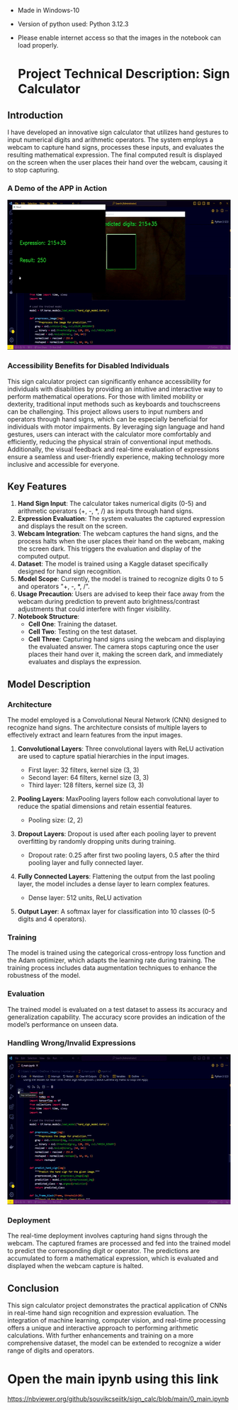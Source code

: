 * Made in Windows-10
* Version of python used: Python 3.12.3
* Please enable internet access so that the images in the notebook can load properly.

  # Project Technical Description: Sign Calculator

## Introduction
I have developed an innovative sign calculator that utilizes hand gestures to input numerical digits and arithmetic operators. The system employs a webcam to capture hand signs, processes these inputs, and evaluates the resulting mathematical expression. The final computed result is displayed on the screen when the user places their hand over the webcam, causing it to stop capturing.

### A Demo of the APP in Action  

<img src="https://raw.githubusercontent.com/souvikcseiitk/sign_calc/main/extras/demo.gif" alt="Animation" width="600" height="338" />


### Accessibility Benefits for Disabled Individuals
This sign calculator project can significantly enhance accessibility for individuals with disabilities by providing an intuitive and interactive way to perform mathematical operations. For those with limited mobility or dexterity, traditional input methods such as keyboards and touchscreens can be challenging. This project allows users to input numbers and operators through hand signs, which can be especially beneficial for individuals with motor impairments. By leveraging sign language and hand gestures, users can interact with the calculator more comfortably and efficiently, reducing the physical strain of conventional input methods. Additionally, the visual feedback and real-time evaluation of expressions ensure a seamless and user-friendly experience, making technology more inclusive and accessible for everyone.

## Key Features
1. **Hand Sign Input**: The calculator takes numerical digits (0-5) and arithmetic operators (+, -, *, /) as inputs through hand signs.
2. **Expression Evaluation**: The system evaluates the captured expression and displays the result on the screen.
3. **Webcam Integration**: The webcam captures the hand signs, and the process halts when the user places their hand on the webcam, making the screen dark. This triggers the evaluation and display of the computed output.
4. **Dataset**: The model is trained using a Kaggle dataset specifically designed for hand sign recognition.
5. **Model Scope**: Currently, the model is trained to recognize digits 0 to 5 and operators "+, -, *, /".
6. **Usage Precaution**: Users are advised to keep their face away from the webcam during prediction to prevent auto brightness/contrast adjustments that could interfere with finger visibility.
7. **Notebook Structure**: 
   - **Cell One**: Training the dataset.
   - **Cell Two**: Testing on the test dataset.
   - **Cell Three**: Capturing hand signs using the webcam and displaying the evaluated answer. The camera stops capturing once the user places their hand over it, making the screen dark, and immediately evaluates and displays the expression.

## Model Description
### Architecture
The model employed is a Convolutional Neural Network (CNN) designed to recognize hand signs. The architecture consists of multiple layers to effectively extract and learn features from the input images.

1. **Convolutional Layers**: Three convolutional layers with ReLU activation are used to capture spatial hierarchies in the input images.
   - First layer: 32 filters, kernel size (3, 3)
   - Second layer: 64 filters, kernel size (3, 3)
   - Third layer: 128 filters, kernel size (3, 3)
   
2. **Pooling Layers**: MaxPooling layers follow each convolutional layer to reduce the spatial dimensions and retain essential features.
   - Pooling size: (2, 2)
   
3. **Dropout Layers**: Dropout is used after each pooling layer to prevent overfitting by randomly dropping units during training.
   - Dropout rate: 0.25 after first two pooling layers, 0.5 after the third pooling layer and fully connected layer.
   
4. **Fully Connected Layers**: Flattening the output from the last pooling layer, the model includes a dense layer to learn complex features.
   - Dense layer: 512 units, ReLU activation
   
5. **Output Layer**: A softmax layer for classification into 10 classes (0-5 digits and 4 operators).

### Training
The model is trained using the categorical cross-entropy loss function and the Adam optimizer, which adapts the learning rate during training. The training process includes data augmentation techniques to enhance the robustness of the model.

### Evaluation
The trained model is evaluated on a test dataset to assess its accuracy and generalization capability. The accuracy score provides an indication of the model’s performance on unseen data.

### Handling Wrong/Invalid Expressions   
<img src= "https://raw.githubusercontent.com/souvikcseiitk/sign_calc/main/extras/demo_fail.gif" alt="Animation" width="600" height="338" />

### Deployment
The real-time deployment involves capturing hand signs through the webcam. The captured frames are processed and fed into the trained model to predict the corresponding digit or operator. The predictions are accumulated to form a mathematical expression, which is evaluated and displayed when the webcam capture is halted.


## Conclusion
This sign calculator project demonstrates the practical application of CNNs in real-time hand sign recognition and expression evaluation. The integration of machine learning, computer vision, and real-time processing offers a unique and interactive approach to performing arithmetic calculations. With further enhancements and training on a more comprehensive dataset, the model can be extended to recognize a wider range of digits and operators.


# Open the main ipynb using this link

https://nbviewer.org/github/souvikcseiitk/sign_calc/blob/main/0_main.ipynb
